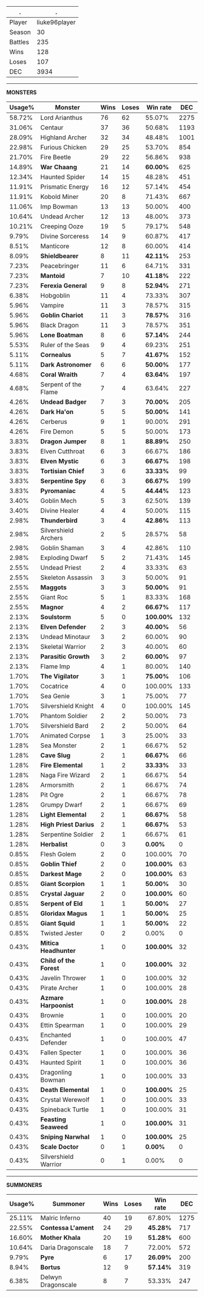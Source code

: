 .|.
|-|-
Player|liuke96player
Season|30
Battles|235
Wins|128
Loses|107
DEC|3934

---
**MONSTERS**

Usage%|Monster|Wins|Loses|Win rate|DEC|
-|-|-|-|-|-|
58.72%|Lord Arianthus|76|62|55.07%|2275|
31.06%|Centaur|37|36|50.68%|1193|
28.09%|Highland Archer|32|34|48.48%|1001|
22.98%|Furious Chicken|29|25|53.70%|854|
21.70%|Fire Beetle|29|22|56.86%|938|
14.89%|**War Chaang**|21|14|**60.00%**|625|
12.34%|Haunted Spider|14|15|48.28%|451|
11.91%|Prismatic Energy|16|12|57.14%|454|
11.91%|Kobold Miner|20|8|71.43%|667|
11.06%|Imp Bowman|13|13|50.00%|400|
10.64%|Undead Archer|12|13|48.00%|373|
10.21%|Creeping Ooze|19|5|79.17%|548|
9.79%|Divine Sorceress|14|9|60.87%|417|
8.51%|Manticore|12|8|60.00%|414|
8.09%|**Shieldbearer**|8|11|**42.11%**|253|
7.23%|Peacebringer|11|6|64.71%|331|
7.23%|**Mantoid**|7|10|**41.18%**|222|
7.23%|**Ferexia General**|9|8|**52.94%**|271|
6.38%|Hobgoblin|11|4|73.33%|307|
5.96%|Vampire|11|3|78.57%|315|
5.96%|**Goblin Chariot**|11|3|**78.57%**|316|
5.96%|Black Dragon|11|3|78.57%|351|
5.96%|**Lone Boatman**|8|6|**57.14%**|244|
5.53%|Ruler of the Seas|9|4|69.23%|251|
5.11%|**Cornealus**|5|7|**41.67%**|152|
5.11%|**Dark Astronomer**|6|6|**50.00%**|177|
4.68%|**Coral Wraith**|7|4|**63.64%**|197|
4.68%|Serpent of the Flame|7|4|63.64%|227|
4.26%|**Undead Badger**|7|3|**70.00%**|205|
4.26%|**Dark Ha'on**|5|5|**50.00%**|141|
4.26%|Cerberus|9|1|90.00%|291|
4.26%|Fire Demon|5|5|50.00%|173|
3.83%|**Dragon Jumper**|8|1|**88.89%**|250|
3.83%|Elven Cutthroat|6|3|66.67%|186|
3.83%|**Elven Mystic**|6|3|**66.67%**|198|
3.83%|**Tortisian Chief**|3|6|**33.33%**|99|
3.83%|**Serpentine Spy**|6|3|**66.67%**|199|
3.83%|**Pyromaniac**|4|5|**44.44%**|123|
3.40%|Goblin Mech|5|3|62.50%|139|
3.40%|Divine Healer|4|4|50.00%|115|
2.98%|**Thunderbird**|3|4|**42.86%**|113|
2.98%|Silvershield Archers|2|5|28.57%|58|
2.98%|Goblin Shaman|3|4|42.86%|110|
2.98%|Exploding Dwarf|5|2|71.43%|145|
2.55%|Undead Priest|2|4|33.33%|63|
2.55%|Skeleton Assassin|3|3|50.00%|91|
2.55%|**Maggots**|3|3|**50.00%**|91|
2.55%|Giant Roc|5|1|83.33%|168|
2.55%|**Magnor**|4|2|**66.67%**|117|
2.13%|**Soulstorm**|5|0|**100.00%**|132|
2.13%|**Elven Defender**|2|3|**40.00%**|56|
2.13%|Undead Minotaur|3|2|60.00%|90|
2.13%|Skeletal Warrior|2|3|40.00%|60|
2.13%|**Parasitic Growth**|3|2|**60.00%**|97|
2.13%|Flame Imp|4|1|80.00%|140|
1.70%|**The Vigilator**|3|1|**75.00%**|106|
1.70%|Cocatrice|4|0|100.00%|133|
1.70%|Sea Genie|3|1|75.00%|77|
1.70%|Silvershield Knight|4|0|100.00%|145|
1.70%|Phantom Soldier|2|2|50.00%|73|
1.70%|Silvershield Bard|2|2|50.00%|64|
1.70%|Animated Corpse|1|3|25.00%|33|
1.28%|Sea Monster|2|1|66.67%|52|
1.28%|**Cave Slug**|2|1|**66.67%**|66|
1.28%|**Fire Elemental**|1|2|**33.33%**|33|
1.28%|Naga Fire Wizard|2|1|66.67%|54|
1.28%|Armorsmith|2|1|66.67%|74|
1.28%|Pit Ogre|2|1|66.67%|78|
1.28%|Grumpy Dwarf|2|1|66.67%|69|
1.28%|**Light Elemental**|2|1|**66.67%**|58|
1.28%|**High Priest Darius**|2|1|**66.67%**|53|
1.28%|Serpentine Soldier|2|1|66.67%|61|
1.28%|**Herbalist**|0|3|**0.00%**|0|
0.85%|Flesh Golem|2|0|100.00%|70|
0.85%|**Goblin Thief**|2|0|**100.00%**|63|
0.85%|**Darkest Mage**|2|0|**100.00%**|63|
0.85%|**Giant Scorpion**|1|1|**50.00%**|30|
0.85%|**Crystal Jaguar**|2|0|**100.00%**|60|
0.85%|**Serpent of Eld**|1|1|**50.00%**|27|
0.85%|**Gloridax Magus**|1|1|**50.00%**|25|
0.85%|**Giant Squid**|1|1|**50.00%**|22|
0.85%|Twisted Jester|0|2|0.00%|0|
0.43%|**Mitica Headhunter**|1|0|**100.00%**|32|
0.43%|**Child of the Forest**|1|0|**100.00%**|32|
0.43%|Javelin Thrower|1|0|100.00%|32|
0.43%|Pirate Archer|1|0|100.00%|28|
0.43%|**Azmare Harpoonist**|1|0|**100.00%**|28|
0.43%|Brownie|1|0|100.00%|20|
0.43%|Ettin Spearman|1|0|100.00%|29|
0.43%|Enchanted Defender|1|0|100.00%|47|
0.43%|Fallen Specter|1|0|100.00%|36|
0.43%|Haunted Spirit|1|0|100.00%|36|
0.43%|Dragonling Bowman|1|0|100.00%|33|
0.43%|**Death Elemental**|1|0|**100.00%**|25|
0.43%|Crystal Werewolf|1|0|100.00%|33|
0.43%|Spineback Turtle|1|0|100.00%|31|
0.43%|**Feasting Seaweed**|1|0|**100.00%**|31|
0.43%|**Sniping Narwhal**|1|0|**100.00%**|25|
0.43%|**Scale Doctor**|0|1|**0.00%**|0|
0.43%|Silvershield Warrior|0|1|0.00%|0|

---
**SUMMONERS**

Usage%|Summoner|Wins|Loses|Win rate|DEC|
-|-|-|-|-|-|
25.11%|Malric Inferno|40|19|67.80%|1275|
22.55%|**Contessa L'ament**|24|29|**45.28%**|717|
16.60%|**Mother Khala**|20|19|**51.28%**|600|
10.64%|Daria Dragonscale|18|7|72.00%|572|
9.79%|**Pyre**|6|17|**26.09%**|200|
8.94%|**Bortus**|12|9|**57.14%**|319|
6.38%|Delwyn Dragonscale|8|7|53.33%|247|
